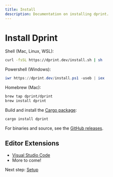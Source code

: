 ```yaml
---
title: Install
description: Documentation on installing dprint.
---
```


# Install Dprint

Shell (Mac, Linux, WSL):

```bash
curl -fsSL https://dprint.dev/install.sh | sh
```

Powershell (Windows):

```powershell
iwr https://dprint.dev/install.ps1 -useb | iex
```

Homebrew (Mac):

```bash
brew tap dprint/dprint
brew install dprint
```

Build and install the [Cargo package](https://crates.io/crates/dprint):

```bash
cargo install dprint
```

For binaries and source, see the [GitHub releases](https://github.com/dprint/dprint/releases).

## Editor Extensions

* [Visual Studio Code](https://marketplace.visualstudio.com/items?itemName=dprint.dprint)
* More to come!

Next step: [Setup](/setup)